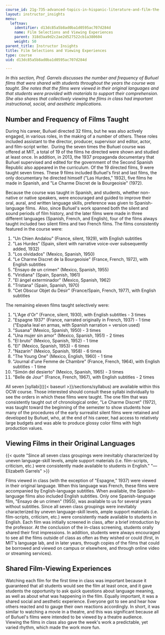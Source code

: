 ```yaml
---
course_id: 21g-735-advanced-topics-in-hispanic-literature-and-film-the-films-of-luis-bunuel-fall-2013
layout: instructor_insights
menu:
  leftnav:
    identifier: d13dc85a5b8ad0ba1d0595ac707d284d
    name: Film Selections and Viewing Experiences
    parent: 318d3aa9d2c2ae2d527522cb1a380604
    weight: 50
parent_title: Instructor Insights
title: Film Selections and Viewing Experiences
type: course
uid: d13dc85a5b8ad0ba1d0595ac707d284d

---
```


_In this section, Prof. Garrels discusses the number and frequency of Buñuel films that were shared with students throughout the years the course was taught. She notes that the films were viewed in their original languages and that students were provided with materials to support their comprehension. She also shares that collectively viewing the films in class had important instructional, social, and aesthetic implications._

Number and Frequency of Films Taught
------------------------------------

During his career, Buñuel directed 32 films, but he was also actively engaged, in various roles, in the making of a number of others. These roles included assistant to the director, producer, supervisor and editor, actor, and film-script writer.  During the seven times the Buñuel course was offered at MIT, a total of 19 of the films he directed were shown and studied at least once. In addition, in 2013, the 1937 propaganda documentary that Buñuel supervised and edited for the government of the Second Spanish Republic also appeared in the curriculum. Of the 19 directed films, 9 were taught seven times. These 9 films included Buñuel's first and last films, the only documentary he directed himself ("Las Hurdes," 1932), five films he made in Spanish, and "Le Charme Discret de la Bourgeoisie" (1972). 

Because the course was taught in Spanish, and students, whether non-native or native speakers, were encouraged and guided to improve their oral, aural, and written language skills, preference was given to Spanish-language films.  Also, since Buñuel's work spanned both the silent and sound periods of film history, and the later films were made in three different languages (Spanish, French, and English), four of the films always taught included two silent films and two French films. The films consistently featured in the course were: 

1.  "Un Chien Andalou" (France, silent, 1929), with English subtitles
2.  "Las Hurdes" (Spain, silent with narrative voice-over subsequently added, 1932)
3.  "Los olvidados" (Mexico, Spanish, 1950)
4.  "Le Charme Discret de la Bourgeoisie" (France, French, 1972), with English subtitles
5.  "Ensayo de un crimen" (Mexico, Spanish, 1955)
6.  "Viridiana" (Spain, Spanish, 1961)
7.  "El ángel exterminador" (Mexico, Spanish, 1962)
8.  "Tristana" (Spain, Spanish, 1970)
9.  "Cet Obscur Objet du Désir" (France/Spain, French, 1977), with English subtitles

The remaining eleven films taught selectively were:

1.  "L'Age d'Or" (France, silent, 1930), with English subtitles - 3 times
2.  "Espagne 1937" (France, narrated originally in French, 1937) - 1 time ("España leal en armas, with Spanish narration = version used)
3.  "Susana" (Mexico, Spanish, 1950) - 3 times
4.  "Una mujer sin amor" (Mexico, Spanish, 1951) - 2 times
5.  "El bruto" (Mexico, Spanish, 1952) - 1 time
6.  "El" (Mexico, Spanish, 1953) - 6 times
7.  "Nazarín" (Mexico, Spanish, 1958) - 6 times
8.  "The Young One" (Mexico, English, 1960) - 1 time
9.  "Journal d'une Femme de Chambre" (France, French, 1964), with English subtitles - 1 time
10.  "Simón del desierto" (Mexico, Spanish, 1965) - 3 times
11.  "Belle de Jour" (France, French, 1967), with English subtitles - 2 times

All seven [syllabi]({{< baseurl >}}/sections/syllabus) are available within this OCW course. Those interested should consult these syllabi individually to see the orders in which these films were taught. The one film that was consistently taught out of chronological order, "Le Charme Discret" (1972), was taught toward the beginning of the semester to show students how many of the procedures of the early surrealist silent films were retained and developed by Buñuel, who, at the end of his career, had access to relatively large budgets and was able to produce glossy color films with high production values.

Viewing Films in their Original Languages
-----------------------------------------

{{< quote "Since all seven class groupings were inevitably characterized by uneven language-skill levels, ample support materials (i.e. film-scripts, criticism, etc.) were consistently made available to students in English." "— Elizabeth Garrels" >}}

Films viewed in class (with the exception of "Espagne,” 1937) were viewed in their original language. When this language was French, these films were accompanied by English-language subtitles. When available, the Spanish-language films also included English subtitles. Only one Spanish-language film, "Ensayo de un crimen" (1955), was available to us for several years without subtitles. Since all seven class groupings were inevitably characterized by uneven language-skill levels, ample support materials (i.e. film-scripts, criticism, etc.) were consistently made available to students in English. Each film was initially screened in class, after a brief introduction by the professor. At the conclusion of the in-class screening, students orally shared their first impressions. In addition, students were always encouraged to see all the films outside of class as often as they wished or could (first, in MIT's language lab, and in later years, through copies of the films that could be borrowed and viewed on campus or elsewhere, and through online video or streaming services).

Shared Film-Viewing Experiences
-------------------------------

Watching each film for the first time in class was important because it guaranteed that all students would see the film at least once, and it gave students the opportunity to ask quick questions about language meaning, as well as about what was happening in the film. Equally important, it was a shared social and aesthetic experience. Everyone got to see and hear how others reacted and to gauge their own reactions accordingly. In short, it was similar to watching a movie in a theatre, and this was significant because all of Buñuel's films were intended to be viewed by a theatre audience. Viewing the films in class also gave the week's work a predictable, yet varied rhythm, which made the work more fun.